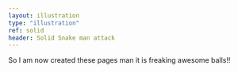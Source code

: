 ```yaml
---
layout: illustration
type: "illustration"
ref: solid
header: Solid Snake man attack
---
```


So I am now created these pages man it is freaking awesome balls!!
